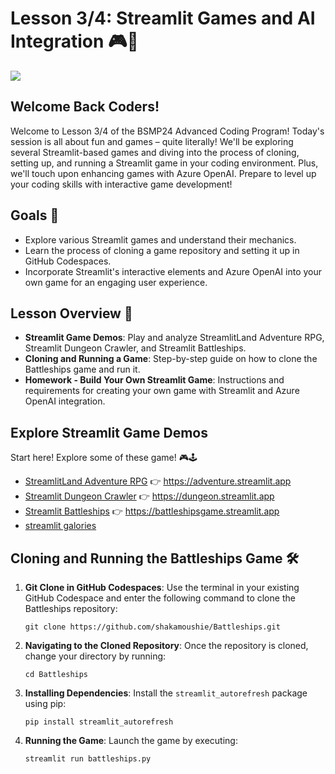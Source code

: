 # Lesson 3/4: Streamlit Games and AI Integration 🎮🤖  

![](https://pbs.twimg.com/media/F80nu7kWYAAjeE7?format=png&name=small)

## Welcome Back Coders!  
   
Welcome to Lesson 3/4 of the BSMP24 Advanced Coding Program! Today's session is all about fun and games – quite literally! We'll be exploring several Streamlit-based games and diving into the process of cloning, setting up, and running a Streamlit game in your coding environment. Plus, we'll touch upon enhancing games with Azure OpenAI. Prepare to level up your coding skills with interactive game development!  
   
## Goals 🎯  
   
- Explore various Streamlit games and understand their mechanics.  
- Learn the process of cloning a game repository and setting it up in GitHub Codespaces.  
- Incorporate Streamlit's interactive elements and Azure OpenAI into your own game for an engaging user experience.  
   
## Lesson Overview 📖  
   
- **Streamlit Game Demos**: Play and analyze StreamlitLand Adventure RPG, Streamlit Dungeon Crawler, and Streamlit Battleships.  
- **Cloning and Running a Game**: Step-by-step guide on how to clone the Battleships game and run it.  
- **Homework - Build Your Own Streamlit Game**: Instructions and requirements for creating your own game with Streamlit and Azure OpenAI integration.  


## Explore Streamlit Game Demos

Start here! Explore some of these game! 🎮🕹️

- [StreamlitLand Adventure RPG](https://github.com/TomJohnH/streamlit-game) 👉 https://adventure.streamlit.app
- [Streamlit Dungeon Crawler](https://github.com/TomJohnH/streamlit-dungeon) 👉 https://dungeon.streamlit.app
- [Streamlit Battleships](https://github.com/shakamoushie/battleships/) 👉 https://battleshipsgame.streamlit.app
- [streamlit galories](https://streamlit.io/gallery?category=favorites)

## Cloning and Running the Battleships Game 🛠️  
   
1. **Git Clone in GitHub Codespaces**: Use the terminal in your existing GitHub Codespace and enter the following command to clone the Battleships repository:  
   ```  
   git clone https://github.com/shakamoushie/Battleships.git  
   ```  
2. **Navigating to the Cloned Repository**: Once the repository is cloned, change your directory by running:  
   ```  
   cd Battleships  
   ```  
3. **Installing Dependencies**: Install the `streamlit_autorefresh` package using pip:  
   ```  
   pip install streamlit_autorefresh  
   ```  
4. **Running the Game**: Launch the game by executing:  
   ```  
   streamlit run battleships.py  
   ```  
   
